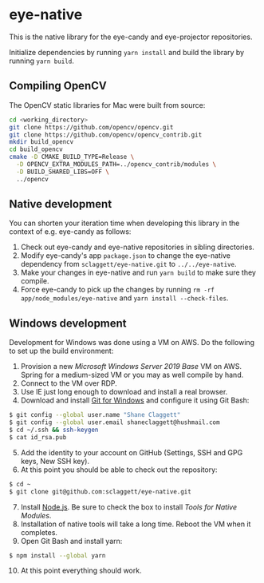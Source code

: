 # eye-native

This is the native library for the eye-candy and eye-projector repositories.

Initialize dependencies by running `yarn install` and build the library by running `yarn build`.

## Compiling OpenCV

The OpenCV static libraries for Mac were built from source:

```sh
cd <working_directory>
git clone https://github.com/opencv/opencv.git
git clone https://github.com/opencv/opencv_contrib.git
mkdir build_opencv
cd build_opencv
cmake -D CMAKE_BUILD_TYPE=Release \
  -D OPENCV_EXTRA_MODULES_PATH=../opencv_contrib/modules \
  -D BUILD_SHARED_LIBS=OFF \
  ../opencv
```

## Native development

You can shorten your iteration time when developing this library in the context of e.g. eye-candy as follows:

1. Check out eye-candy and eye-native repositories in sibling directories.
2. Modify eye-candy's app `package.json` to change the eye-native dependency from `sclaggett/eye-native.git` to `../../eye-native`.
3. Make your changes in eye-native and run `yarn build` to make sure they compile.
4. Force eye-candy to pick up the changes by running `rm -rf app/node_modules/eye-native` and `yarn install --check-files`.

## Windows development

Development for Windows was done using a VM on AWS. Do the following to set up the build environment:

1. Provision a new *Microsoft Windows Server 2019 Base* VM on AWS. Spring for a medium-sized VM or you may as well compile by hand.
2. Connect to the VM over RDP.
3. Use IE just long enough to download and install a real browser.
4. Download and install [Git for Windows](https://git-scm.com/download/win) and configure it using Git Bash:

```sh
$ git config --global user.name "Shane Claggett"
$ git config --global user.email shaneclaggett@hushmail.com
$ cd ~/.ssh && ssh-keygen
$ cat id_rsa.pub
```

5. Add the identity to your account on GitHub (Settings, SSH and GPG keys, New SSH key).
6. At this point you should be able to check out the repository:

```sh
$ cd ~
$ git clone git@github.com:sclaggett/eye-native.git
```

7. Install [Node.js](https://nodejs.org/en/). Be sure to check the box to install *Tools for Native Modules*.
8. Installation of native tools will take a long time. Reboot the VM when it completes.
9. Open Git Bash and install yarn:

```sh
$ npm install --global yarn
```

10. At this point everything should work.
